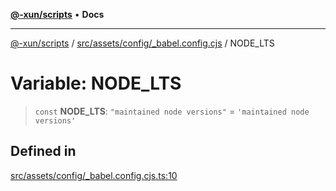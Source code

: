 [**@-xun/scripts**](../../../../../README.md) • **Docs**

***

[@-xun/scripts](../../../../../README.md) / [src/assets/config/\_babel.config.cjs](../README.md) / NODE\_LTS

# Variable: NODE\_LTS

> `const` **NODE\_LTS**: `"maintained node versions"` = `'maintained node versions'`

## Defined in

[src/assets/config/\_babel.config.cjs.ts:10](https://github.com/Xunnamius/xscripts/blob/89eebe76ad675b35907b3379b29bfde27fd5a5b8/src/assets/config/_babel.config.cjs.ts#L10)
